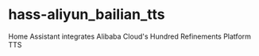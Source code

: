 # hass-aliyun_bailian_tts
Home Assistant integrates Alibaba Cloud's Hundred Refinements Platform TTS
